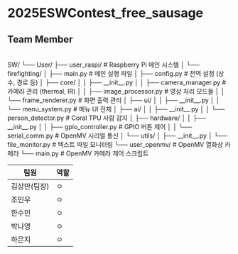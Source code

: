 # 2025ESWContest_free_sausage



## Team Member


<br>
SW/
└── User/
    ├── user_raspi/                # Raspberry Pi 메인 시스템
    │   └── firefighting/
    │       ├── main.py                    # 메인 실행 파일
    │       ├── config.py                  # 전역 설정 (상수, 경로 등)
    │       ├── core/
    │       │   ├── __init__.py
    │       │   ├── camera_manager.py      # 카메라 관리 (thermal, IR)
    │       │   ├── image_processor.py     # 영상 처리 모드들
    │       │   └── frame_renderer.py      # 화면 출력 관리
    │       ├── ui/
    │       │   ├── __init__.py
    │       │   └── menu_system.py         # 메뉴 UI 전체
    │       ├── ai/
    │       │   ├── __init__.py
    │       │   └── person_detector.py     # Coral TPU 사람 감지
    │       ├── hardware/
    │       │   ├── __init__.py
    │       │   ├── gpio_controller.py     # GPIO 버튼 제어
    │       │   └── serial_comm.py         # OpenMV 시리얼 통신
    │       └── utils/
    │           ├── __init__.py
    │           └── file_monitor.py        # 텍스트 파일 모니터링
    └── user_openmv/               # OpenMV 열화상 카메라
        └── main.py                        # OpenMV 카메라 제어 스크립트



<br>

| 팀원 | 역할 |
|----------|----------|
| 김상만(팀장)  | ㅇ  |
| 조민우   | ㅇ |
| 한수민 | ㅇ |
| 박나영 | ㅇ | 
| 하은지 | ㅇ | 
